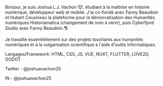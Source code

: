 Bonjour, je suis Joshua L.J. Vachon 🐮, étudiant à la maîtrise en histoire numérique, développeur web et mobile. 
J'ai co-fondé avec Fanny Beaudoin et Hubert Cousineau la plateforme pour la démocratisation des Humanités numériques Historiamatica (changement de nom à venir), puis Cyberfjord Studio avec Fanny Beaudoin.🌎

Je travaille essentiellement sur des projets touchants aux humanités numériques et à la vulgarisation scientifique à l'aide d'outils informatiques. 

Langages/Framework: HTML, CSS, JS, VUE, NUXT, FLUTTER, LOVE2D, GODOT

Twitter - @joshuavachon25

IN - @joshuavachon25
